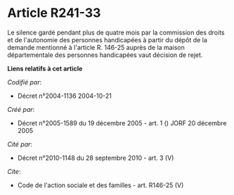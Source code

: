 # Article R241-33

Le silence gardé pendant plus de quatre mois par la commission des droits et de l'autonomie des personnes handicapées à
partir du dépôt de la demande mentionné à l'article R. 146-25 auprès de la maison départementale des personnes handicapées
vaut décision de rejet.

**Liens relatifs à cet article**

_Codifié par_:

  - Décret n°2004-1136 2004-10-21

_Créé par_:

  - Décret n°2005-1589 du 19 décembre 2005 - art. 1 () JORF 20 décembre 2005

_Cité par_:

  - Décret n°2010-1148 du 28 septembre 2010 - art. 3 (V)

_Cite_:

  - Code de l'action sociale et des familles - art. R146-25 (V)

